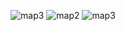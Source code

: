 ![map3](https://user-images.githubusercontent.com/101805424/233950132-4cc6707b-70cd-4e0e-87a8-f2f3be17ed28.png)
![map2](https://user-images.githubusercontent.com/101805424/233950665-a71f6795-680f-463c-b581-12a9156c8ac4.png)
![map3](https://user-images.githubusercontent.com/101805424/233950731-b417fdc6-a122-4359-8772-2c49ae7ba232.png)



